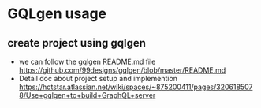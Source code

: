 # GQLgen usage

## create project using gqlgen

- we can follow the gqlgen README.md file https://github.com/99designs/gqlgen/blob/master/README.md
- Detail doc about project setup and implemention https://hotstar.atlassian.net/wiki/spaces/~875200411/pages/3206185078/Use+gqlgen+to+build+GraphQL+server